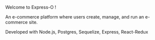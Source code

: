 Welcome to Express-O !

An e-commerce platform where users create, manage, and run an e-commerce site.

Developed with Node.js, Postgres, Sequelize, Express, React-Redux
